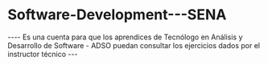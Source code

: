 # Software-Development---SENA

---- Es una cuenta para que los aprendices de Tecnólogo en Análisis y Desarrollo de Software - ADSO puedan consultar los ejercicios dados por el instructor técnico ---

